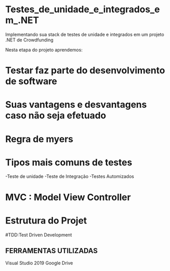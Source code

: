 # Testes_de_unidade_e_integrados_em_.NET
Implementando sua stack de testes de unidade e integrados em um projeto .NET de Crowdfunding

Nesta etapa do projeto  aprendemos:
# Testar faz parte do desenvolvimento de  software
# Suas vantagens e desvantagens  caso não seja efetuado
# Regra de myers
#  Tipos mais comuns de testes
  -Teste de unidade
  -Teste de Integração
  -Testes Automizados
# MVC : Model View Controller
# Estrutura do Projet
#TDD:Test Driven Development

## FERRAMENTAS UTILIZADAS ##
Visual Studio 2019
Google Drive
